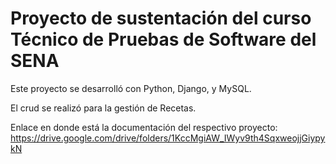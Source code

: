 # Proyecto de sustentación del curso Técnico de Pruebas de Software del SENA

Este proyecto se desarrolló con Python, Django, y MySQL.

El crud se realizó para la gestión de Recetas.

Enlace en donde está la documentación del respectivo proyecto: https://drive.google.com/drive/folders/1KccMgiAW_IWyv9th4SqxweojjGiypykN
